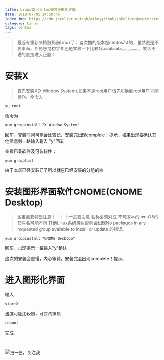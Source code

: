 ```yaml
---
title: Linux篇-Centos安装图形化界面
date: 2018-07-05 14:50:45
index_img: https://cdn.jsdelivr.net/gh/mikeygithub/jsDeliver@master/resource/img/centos.jpeg
category: Linux
tags: centos
---
```


>最近有重新来捣鼓捣鼓Linux了，这次撸的版本是centos7.4的，虽然说是不要桌面，但是感觉初学者还是安装一下比较好balalalala。。。。。。。。。废话不说的直接进入正题：

# 安装X

>首先安装X(X Window System),如果不是root用户请先切换到root用户才能操作，命令为：

`su root` 

命令为

`yum groupinstall "X Window System"`
 
回车，安装时间可能会比较长，安装完出现complete！提示，如果出现要确认其他信息则一路输入输入 "y"回车

查看已装软件及可装软件：

`yum grouplist`
 
由于本屌已经安装好了所以就在已经安装的分组的啦

# 安装图形界面软件GNOME(GNOME Desktop)       

>这里需要特别注意！！！！一定要注意 名称必须对应 不同版本的centOS的软件名可能不同 其他Linux系统类似否则会出现No packages in any requested group available to install or update 的错误。

`yum groupinstall "GNOME Desktop"`

 回车，出现提示一路输入"y"确认

这次的安装会更慢，内心等待，安装完会出现complete！提示。

# 进入图形化界面

输入

`startX`
 
速度可能比较慢，可尝试重启

`reboot`

完成.

<br/>


![扫一扫，关注我](https://cdn.jsdelivr.net/gh/mikeygithub/jsDeliver@master/resource/img/wechat.jpg)